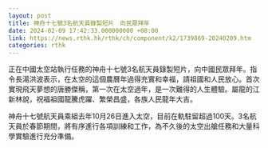 ```yaml
---
layout: post
title: 神舟十七號3名航天員錄製短片　向民眾拜年
date: 2024-02-09 17:42:33.000000000 +08:00
link: https://news.rthk.hk/rthk/ch/component/k2/1739869-20240209.htm
categories: rthk
---
```


正在中國太空站執行任務的神舟十七號3名航天員錄製短片，向中國民眾拜年。指令長湯洪波表示，在太空的這個農曆年過得充實和幸福，請祖國和人民放心。首次實現飛天夢想的唐勝傑稱，第一次在太空過年，是一次難得的人生體驗。屬龍的江新林說，祝福祖國龍騰虎躍、繁榮昌盛，各族人民龍年大吉。

神舟十七號航天員乘組去年10月26日進入太空，目前在軌駐留超過100天。3名航天員於春節期間，將有序進行各項訓練和工作，為不久後的太空出艙任務和大量科學實驗進行充分準備。
